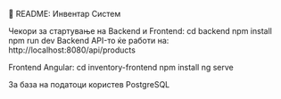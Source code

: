 📝 README: Инвентар Систем

Чекори за стартување на Backend и Frontend:
cd backend
npm install
npm run dev
Backend API-то ќе работи на: http://localhost:8080/api/products

Frontend Angular:
cd inventory-frontend
npm install
ng serve

За база на податоци користев PostgreSQL
